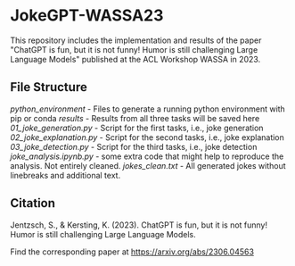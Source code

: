# JokeGPT-WASSA23
This repository includes the implementation and results of the paper "ChatGPT is fun, but it is not funny! Humor is still challenging Large Language Models" published at the ACL Workshop WASSA in 2023.


## File Structure
*python_environment* - Files to generate a running python environment with pip or conda
*results* - Results from all three tasks will be saved here
*01_joke_generation.py* - Script for the first tasks, i.e., joke generation
*02_joke_explanation.py* - Script for the second tasks, i.e., joke explanation
*03_joke_detection.py* - Script for the third tasks, i.e., joke detection
*joke_analysis.ipynb.py* - some extra code that might help to reproduce the analysis. Not entirely cleaned. 
*jokes_clean.txt* - All generated jokes without linebreaks and additional text. 


## Citation
Jentzsch, S., & Kersting, K. (2023). ChatGPT is fun, but it is not funny! Humor is still challenging Large Language Models. 

Find the corresponding paper at https://arxiv.org/abs/2306.04563 
